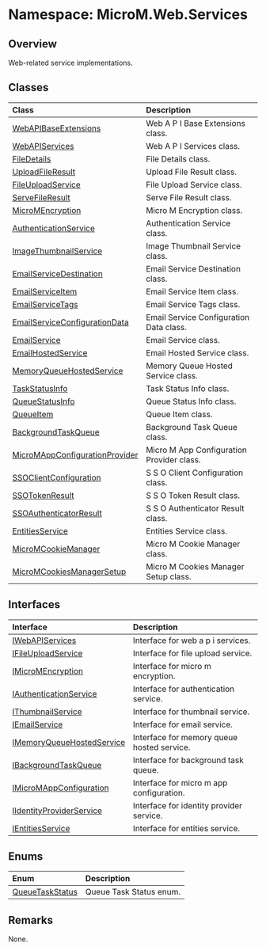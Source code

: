 # Namespace: MicroM.Web.Services
## Overview
Web-related service implementations.

## Classes
| Class | Description |
|:------------|:-------------|
| [WebAPIBaseExtensions](WebAPIBaseExtensions/index.md) | Web A P I Base Extensions class. |
| [WebAPIServices](WebAPIServices/index.md) | Web A P I Services class. |
| [FileDetails](FileDetails/index.md) | File Details class. |
| [UploadFileResult](UploadFileResult/index.md) | Upload File Result class. |
| [FileUploadService](FileUploadService/index.md) | File Upload Service class. |
| [ServeFileResult](ServeFileResult/index.md) | Serve File Result class. |
| [MicroMEncryption](MicroMEncryption/index.md) | Micro M Encryption class. |
| [AuthenticationService](AuthenticationService/index.md) | Authentication Service class. |
| [ImageThumbnailService](ImageThumbnailService/index.md) | Image Thumbnail Service class. |
| [EmailServiceDestination](EmailServiceDestination/index.md) | Email Service Destination class. |
| [EmailServiceItem](EmailServiceItem/index.md) | Email Service Item class. |
| [EmailServiceTags](EmailServiceTags/index.md) | Email Service Tags class. |
| [EmailServiceConfigurationData](EmailServiceConfigurationData/index.md) | Email Service Configuration Data class. |
| [EmailService](EmailService/index.md) | Email Service class. |
| [EmailHostedService](EmailHostedService/index.md) | Email Hosted Service class. |
| [MemoryQueueHostedService](MemoryQueueHostedService/index.md) | Memory Queue Hosted Service class. |
| [TaskStatusInfo](TaskStatusInfo/index.md) | Task Status Info class. |
| [QueueStatusInfo](QueueStatusInfo/index.md) | Queue Status Info class. |
| [QueueItem](QueueItem/index.md) | Queue Item class. |
| [BackgroundTaskQueue](BackgroundTaskQueue/index.md) | Background Task Queue class. |
| [MicroMAppConfigurationProvider](MicroMAppConfigurationProvider/index.md) | Micro M App Configuration Provider class. |
| [SSOClientConfiguration](SSOClientConfiguration/index.md) | S S O Client Configuration class. |
| [SSOTokenResult](SSOTokenResult/index.md) | S S O Token Result class. |
| [SSOAuthenticatorResult](SSOAuthenticatorResult/index.md) | S S O Authenticator Result class. |
| [EntitiesService](EntitiesService/index.md) | Entities Service class. |
| [MicroMCookieManager](MicroMCookieManager/index.md) | Micro M Cookie Manager class. |
| [MicroMCookiesManagerSetup](MicroMCookiesManagerSetup/index.md) | Micro M Cookies Manager Setup class. |

## Interfaces
| Interface | Description |
|:------------|:-------------|
| [IWebAPIServices](IWebAPIServices/index.md) | Interface for web a p i services. |
| [IFileUploadService](IFileUploadService/index.md) | Interface for file upload service. |
| [IMicroMEncryption](IMicroMEncryption/index.md) | Interface for micro m encryption. |
| [IAuthenticationService](IAuthenticationService/index.md) | Interface for authentication service. |
| [IThumbnailService](IThumbnailService/index.md) | Interface for thumbnail service. |
| [IEmailService](IEmailService/index.md) | Interface for email service. |
| [IMemoryQueueHostedService](IMemoryQueueHostedService/index.md) | Interface for memory queue hosted service. |
| [IBackgroundTaskQueue](IBackgroundTaskQueue/index.md) | Interface for background task queue. |
| [IMicroMAppConfiguration](IMicroMAppConfiguration/index.md) | Interface for micro m app configuration. |
| [IIdentityProviderService](IIdentityProviderService/index.md) | Interface for identity provider service. |
| [IEntitiesService](IEntitiesService/index.md) | Interface for entities service. |

## Enums
| Enum | Description |
|:------------|:-------------|
| [QueueTaskStatus](QueueTaskStatus/index.md) | Queue Task Status enum. |

## Remarks
None.

